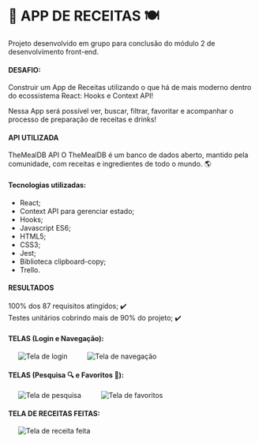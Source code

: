 # :medal_sports: APP DE RECEITAS :plate_with_cutlery:


Projeto desenvolvido em grupo para conclusão do módulo 2 de desenvolvimento front-end.

#### DESAFIO:

Construir um App de Receitas utilizando o que há de mais moderno dentro do ecossistema React: Hooks e Context API!

Nessa App será possível ver, buscar, filtrar, favoritar e acompanhar o processo de preparação de receitas e drinks!

#### API UTILIZADA 
TheMealDB API
O TheMealDB é um banco de dados aberto, mantido pela comunidade, com receitas e ingredientes de todo o mundo. :earth_americas:


#### Tecnologias utilizadas: 
* React;
* Context API para gerenciar estado;
* Hooks;
* Javascript ES6;
* HTML5;
* CSS3;
* Jest;
* Biblioteca clipboard-copy;
* Trello.

#### RESULTADOS
100% dos 87 requisitos atingidos; :heavy_check_mark: <br>
Testes  unitários cobrindo mais de 90% do projeto; :heavy_check_mark:

#### TELAS (Login e Navegação):
        

<img align="left" src="https://user-images.githubusercontent.com/21336683/114956285-ec9afb80-9e34-11eb-9773-2e3832e74fd1.gif" alt="Tela de login" title="Login" hspace="20"/>
<img src="https://user-images.githubusercontent.com/21336683/114957849-39340600-9e38-11eb-8ce7-510ecc771e36.gif" alt="Tela de navegação" title="Navegação" hspace="20"/>
<br/>

#### TELAS (Pesquisa :mag: e Favoritos :star2:):


<img align="left" src="https://user-images.githubusercontent.com/21336683/114958099-bbbcc580-9e38-11eb-9bc8-953fff399a2f.gif" alt="Tela de pesquisa" title="Pesquisa" hspace="20"/>
<img src="https://user-images.githubusercontent.com/21336683/114958628-c4fa6200-9e39-11eb-93f0-0174a23bd7c0.gif" alt="Tela de favoritos" title="Favoritos" hspace="20"/>
<br/>

#### TELA DE RECEITAS FEITAS:


<img align="left" src="https://user-images.githubusercontent.com/21336683/114958731-0428b300-9e3a-11eb-9521-b66317319847.gif" alt="Tela de receita feita" title="Receita feita" hspace="20"/>
<br/>
